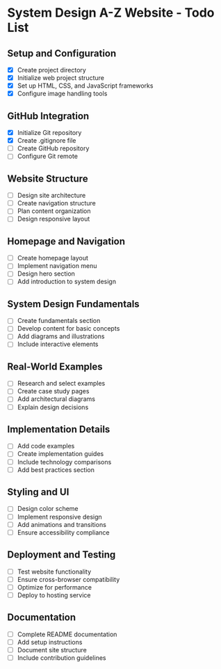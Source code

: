 # System Design A-Z Website - Todo List

## Setup and Configuration
- [x] Create project directory
- [x] Initialize web project structure
- [x] Set up HTML, CSS, and JavaScript frameworks
- [x] Configure image handling tools

## GitHub Integration
- [x] Initialize Git repository
- [x] Create .gitignore file
- [ ] Create GitHub repository
- [ ] Configure Git remote

## Website Structure
- [ ] Design site architecture
- [ ] Create navigation structure
- [ ] Plan content organization
- [ ] Design responsive layout

## Homepage and Navigation
- [ ] Create homepage layout
- [ ] Implement navigation menu
- [ ] Design hero section
- [ ] Add introduction to system design

## System Design Fundamentals
- [ ] Create fundamentals section
- [ ] Develop content for basic concepts
- [ ] Add diagrams and illustrations
- [ ] Include interactive elements

## Real-World Examples
- [ ] Research and select examples
- [ ] Create case study pages
- [ ] Add architectural diagrams
- [ ] Explain design decisions

## Implementation Details
- [ ] Add code examples
- [ ] Create implementation guides
- [ ] Include technology comparisons
- [ ] Add best practices section

## Styling and UI
- [ ] Design color scheme
- [ ] Implement responsive design
- [ ] Add animations and transitions
- [ ] Ensure accessibility compliance

## Deployment and Testing
- [ ] Test website functionality
- [ ] Ensure cross-browser compatibility
- [ ] Optimize for performance
- [ ] Deploy to hosting service

## Documentation
- [ ] Complete README documentation
- [ ] Add setup instructions
- [ ] Document site structure
- [ ] Include contribution guidelines
